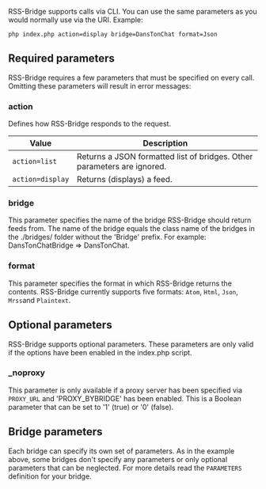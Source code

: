 RSS-Bridge supports calls via CLI. You can use the same parameters as you would normally use via the URI. Example:

`php index.php action=display bridge=DansTonChat format=Json`

## Required parameters

RSS-Bridge requires a few parameters that must be specified on every call. Omitting these parameters will result in error messages:

### action

Defines how RSS-Bridge responds to the request.

Value | Description
----- | -----------
`action=list` | Returns a JSON formatted list of bridges. Other parameters are ignored.
`action=display` | Returns (displays) a feed.

### bridge

This parameter specifies the name of the bridge RSS-Bridge should return feeds from. The name of the bridge equals the class name of the bridges in the ./bridges/ folder without the 'Bridge' prefix. For example: DansTonChatBridge => DansTonChat.

### format

This parameter specifies the format in which RSS-Bridge returns the contents. RSS-Bridge currently supports five formats: `Atom`, `Html`, `Json`, `Mrss`and `Plaintext`.

## Optional parameters

RSS-Bridge supports optional parameters. These parameters are only valid if the options have been enabled in the index.php script.

### _noproxy

This parameter is only available if a proxy server has been specified via `PROXY_URL` and 'PROXY_BYBRIDGE' has been enabled. This is a Boolean parameter that can be set to '1' (true) or '0' (false).

## Bridge parameters

Each bridge can specify its own set of parameters. As in the example above, some bridges don't specify any parameters or only optional parameters that can be neglected. For more details read the `PARAMETERS` definition for your bridge.